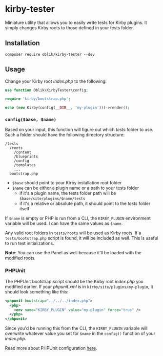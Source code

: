 # kirby-tester

Miniature utility that allows you to easily write tests for Kirby plugins. It
simply changes Kirby roots to those defined in your tests folder.

## Installation

```
composer require oblik/kirby-tester --dev
```

## Usage

Change your Kirby root _index.php_ to the following:

```php
use function Oblik\KirbyTester\config;

require 'kirby/bootstrap.php';

echo (new Kirby(config(__DIR__, 'my-plugin')))->render();
```

### `config($base, $name)`

Based on your input, this function will figure out which _tests_ folder to use.
Such a folder should have the following directory structure:

```
/tests
  /roots
    /content
    /blueprints
    /config
    /templates
    ...
  bootstrap.php
```

- `$base` should point to your Kirby installation root folder
- `$name` can be either a plugin name or a path to your tests folder
  - if it's a plugin name, the tests folder path will be
    `$base/site/plugins/$name/tests`
  - if it's a relative or absolute path, it should point to the _tests_ folder
    itself

If `$name` is empty or PHP is run from a CLI, the `KIRBY_PLUGIN` environment
variable will be used. I can have the same values as `$name`.

Any valid root folders in `tests/roots` will be used as Kirby roots. If a
`tests/bootstrap.php` script is found, it will be included as well. This is
useful to run test initializations.

**Note:** You can use the Panel as well because it'll be loaded with the modified roots.

### PHPUnit

The PHPUnit bootstrap script should be the Kirby root _index.php_ you modified
earlier. If your _phpunit.xml_ is in `kirby/site/plugins/my-plugin`, it should
look something like this:

```xml
<phpunit bootstrap="../../../index.php">
  <php>
    <env name="KIRBY_PLUGIN" value="my-plugin" force="true" />
  </php>
</phpunit>
```

Since you'd be running this from the CLI, the `KIRBY_PLUGIN` variable
will overwrite whatever value you set for `$name` in the `config()` function of
your _index.php_.

Read more about PHPUnit configuration
[here](https://phpunit.readthedocs.io/en/8.3/configuration.html#the-env-element).
